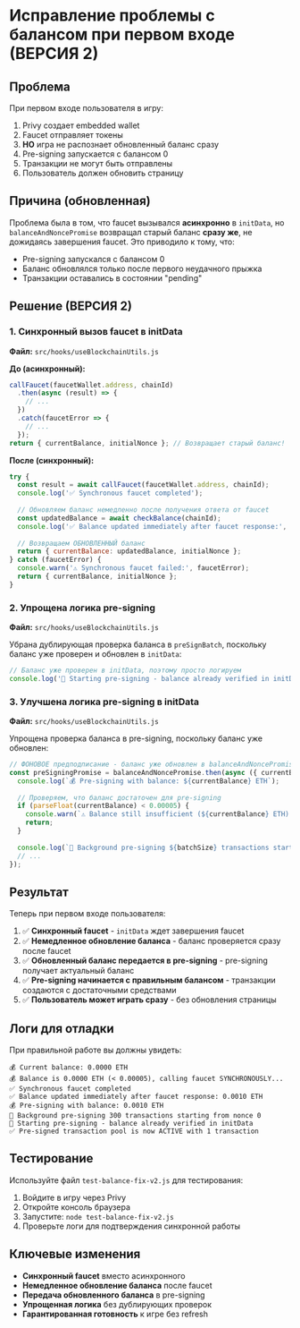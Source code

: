# Исправление проблемы с балансом при первом входе (ВЕРСИЯ 2)

## Проблема

При первом входе пользователя в игру:
1. Privy создает embedded wallet
2. Faucet отправляет токены
3. **НО** игра не распознает обновленный баланс сразу
4. Pre-signing запускается с балансом 0
5. Транзакции не могут быть отправлены
6. Пользователь должен обновить страницу

## Причина (обновленная)

Проблема была в том, что faucet вызывался **асинхронно** в `initData`, но `balanceAndNoncePromise` возвращал старый баланс **сразу же**, не дожидаясь завершения faucet. Это приводило к тому, что:

- Pre-signing запускался с балансом 0
- Баланс обновлялся только после первого неудачного прыжка
- Транзакции оставались в состоянии "pending"

## Решение (ВЕРСИЯ 2)

### 1. Синхронный вызов faucet в initData

**Файл:** `src/hooks/useBlockchainUtils.js`

**До (асинхронный):**
```javascript
callFaucet(faucetWallet.address, chainId)
  .then(async (result) => {
    // ...
  })
  .catch(faucetError => {
    // ...
  });
return { currentBalance, initialNonce }; // Возвращает старый баланс!
```

**После (синхронный):**
```javascript
try {
  const result = await callFaucet(faucetWallet.address, chainId);
  console.log('✅ Synchronous faucet completed');
  
  // Обновляем баланс немедленно после получения ответа от faucet
  const updatedBalance = await checkBalance(chainId);
  console.log('✅ Balance updated immediately after faucet response:', updatedBalance);
  
  // Возвращаем ОБНОВЛЕННЫЙ баланс
  return { currentBalance: updatedBalance, initialNonce };
} catch (faucetError) {
  console.warn('⚠️ Synchronous faucet failed:', faucetError);
  return { currentBalance, initialNonce };
}
```

### 2. Упрощена логика pre-signing

**Файл:** `src/hooks/useBlockchainUtils.js`

Убрана дублирующая проверка баланса в `preSignBatch`, поскольку баланс уже проверен и обновлен в `initData`:

```javascript
// Баланс уже проверен в initData, поэтому просто логируем
console.log('🚀 Starting pre-signing - balance already verified in initData');
```

### 3. Улучшена логика pre-signing в initData

**Файл:** `src/hooks/useBlockchainUtils.js`

Упрощена проверка баланса в pre-signing, поскольку баланс уже обновлен:

```javascript
// ФОНОВОЕ предподписание - баланс уже обновлен в balanceAndNoncePromise
const preSigningPromise = balanceAndNoncePromise.then(async ({ currentBalance, initialNonce }) => {
  console.log(`💰 Pre-signing with balance: ${currentBalance} ETH`);
  
  // Проверяем, что баланс достаточен для pre-signing
  if (parseFloat(currentBalance) < 0.00005) {
    console.warn(`⚠️ Balance still insufficient (${currentBalance} ETH) for pre-signing - skipping`);
    return;
  }
  
  console.log(`🔄 Background pre-signing ${batchSize} transactions starting from nonce ${initialNonce}`);
  // ...
});
```

## Результат

Теперь при первом входе пользователя:

1. ✅ **Синхронный faucet** - `initData` ждет завершения faucet
2. ✅ **Немедленное обновление баланса** - баланс проверяется сразу после faucet
3. ✅ **Обновленный баланс передается в pre-signing** - pre-signing получает актуальный баланс
4. ✅ **Pre-signing начинается с правильным балансом** - транзакции создаются с достаточными средствами
5. ✅ **Пользователь может играть сразу** - без обновления страницы

## Логи для отладки

При правильной работе вы должны увидеть:
```
💰 Current balance: 0.0000 ETH
💰 Balance is 0.0000 ETH (< 0.00005), calling faucet SYNCHRONOUSLY...
✅ Synchronous faucet completed
✅ Balance updated immediately after faucet response: 0.0010 ETH
💰 Pre-signing with balance: 0.0010 ETH
🔄 Background pre-signing 300 transactions starting from nonce 0
🚀 Starting pre-signing - balance already verified in initData
✅ Pre-signed transaction pool is now ACTIVE with 1 transaction
```

## Тестирование

Используйте файл `test-balance-fix-v2.js` для тестирования:

1. Войдите в игру через Privy
2. Откройте консоль браузера
3. Запустите: `node test-balance-fix-v2.js`
4. Проверьте логи для подтверждения синхронной работы

## Ключевые изменения

- **Синхронный faucet** вместо асинхронного
- **Немедленное обновление баланса** после faucet
- **Передача обновленного баланса** в pre-signing
- **Упрощенная логика** без дублирующих проверок
- **Гарантированная готовность** к игре без refresh